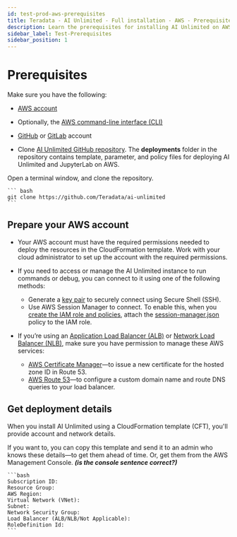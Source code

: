 ```yaml
---
id: test-prod-aws-prerequisites
title: Teradata - AI Unlimited - Full installation - AWS - Prerequisites
description: Learn the prerequisites for installing AI Unlimited on AWS.
sidebar_label: Test-Prerequisites
sidebar_position: 1
---
```


# Prerequisites

Make sure you have the following: 

- [AWS account](https://aws.amazon.com)

- Optionally, the [AWS command-line interface (CLI)](https://docs.aws.amazon.com/cli/latest/userguide/cli-chap-getting-started.html)

- [GitHub](https://github.com) or [GitLab](https://gitlab.com) account

- Clone [AI Unlimited GitHub repository](https://github.com/Teradata/ai-unlimited). The **deployments** folder in the repository contains template, parameter, and policy files for deploying AI Unlimited and JupyterLab on AWS. 

Open a terminal window, and clone the repository. 

    ``` bash
    git clone https://github.com/Teradata/ai-unlimited
    ```

## Prepare your AWS account

- Your AWS account must have the required permissions needed to deploy the resources in the CloudFormation template. Work with your cloud administrator to set up the account with the required permissions.

- If you need to access or manage the AI Unlimited instance to run commands or debug, you can connect to it using one of the following methods:
	- Generate a [key pair](https://docs.aws.amazon.com/AWSEC2/latest/UserGuide/ec2-key-pairs.html) to securely connect using Secure Shell (SSH).
	- Use AWS Session Manager to connect. To enable this, when you [create the IAM role and policies](prod-aws-permissions-policies.md), attach the [session-manager.json](https://github.com/Teradata/ai-unlimited/blob/develop/deployments/aws/policies/session-manager.json) policy to the IAM role.

- If you’re using an [Application Load Balancer (ALB)](https://docs.aws.amazon.com/elasticloadbalancing/latest/application/application-load-balancer-getting-started.html) or [Network Load Balancer (NLB)](https://docs.aws.amazon.com/elasticloadbalancing/latest/network/network-load-balancer-getting-started.html), make sure you have permission to manage these AWS services:
	- [AWS Certificate Manager](https://docs.aws.amazon.com/acm/)&mdash;to issue a new certificate for the hosted zone ID in Route 53.
	- [AWS Route 53](https://docs.aws.amazon.com/Route53/latest/DeveloperGuide/Welcome.html)&mdash;to configure a custom domain name and route DNS queries to your load balancer.

## Get deployment details

When you install AI Unlimited using a CloudFormation template (CFT), you'll provide account and network details. 

If you want to, you can copy this template and send it to an admin who knows these details&mdash;to get them ahead of time. Or, get them from the AWS Management Console. ***(is the console sentence correct?)***

	```bash
    Subscription ID: 
    Resource Group:
    AWS Region: 
    Virtual Network (VNet): 
    Subnet: 
    Network Security Group:
    Load Balancer (ALB/NLB/Not Applicable):
    RoleDefinition Id: 
	```

